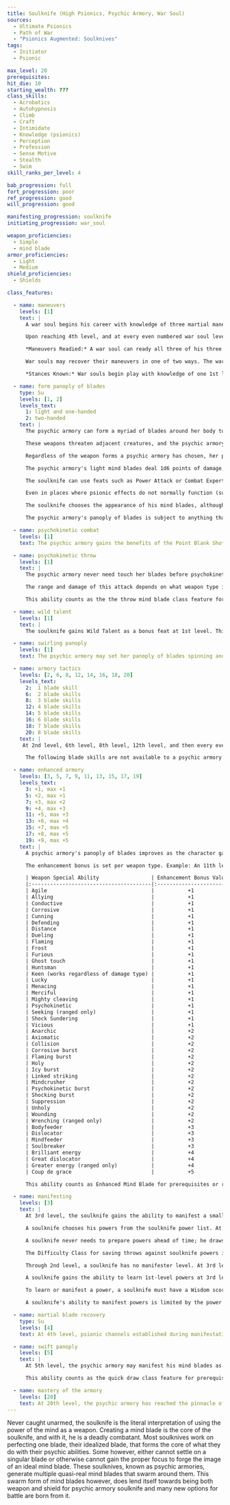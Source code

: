 ```yaml
---
title: Soulknife (High Psionics, Psychic Armory, War Soul)
sources:
  - Ultimate Psionics
  - Path of War
  - "Psionics Augmented: Soulknives"
tags:
  - Initiator
  - Psionic

max_level: 20
prerequisites:
hit_die: 10
starting_wealth: ???
class_skills:
  - Acrobatics
  - Autohypnosis
  - Climb
  - Craft
  - Intimidate
  - Knowledge (psionics)
  - Perception
  - Profession
  - Sense Motive
  - Stealth
  - Swim
skill_ranks_per_level: 4

bab_progression: full
fort_progression: poor
ref_progression: good
will_progression: good

manifesting_progression: soulknife
initiating_progression: war_soul

weapon_proficiencies:
  - Simple
  - mind blade
armor_proficiencies:
  - Light
  - Medium
shield_proficiencies:
  - Shields

class_features:

  - name: maneuvers
    levels: [1]
    text: |
      A war soul begins his career with knowledge of three martial maneuvers. The disciplines available to him are Broken Blade, Sleeping Goddess, Solar Wind, Thrashing Dragon, and Veiled Moon. Once he knows a maneuver, he must ready it before he can use it (see Maneuvers Readied, below). A maneuver usable by a war soul is considered an extraordinary ability unless otherwise noted in its description. His maneuvers are not affected by spell resistance, and he does not provoke attacks of opportunity when he initiates one. He learns additional maneuvers at higher levels, as shown on Table: Soulknife. The war soul must meet a maneuver's prerequisite to learn it.

      Upon reaching 4th level, and at every even numbered war soul level after that, he can choose to learn a new maneuver in place of one he already knows. In effect, the war soul loses the old maneuver in exchange for the new one. The war soul need not replace the old maneuver with a maneuver of the same level. He can choose a new maneuver of any level he likes, as long as he observes his restriction on the highest-level maneuvers he knows. The war soul can swap only a single maneuver at any given level. A war soul's primary initiator attribute is Wisdom, and each war soul level is counted as a full initiator level.

      *Maneuvers Readied:* A war soul can ready all three of his three starting maneuvers, but as he advances in level and learns more maneuvers, he must choose which maneuvers to ready. He readies his maneuvers by meditating over his mind blade for 10 minutes. The maneuvers he chooses remain readied until he decides to repeat this again and change them. War souls do not need to sleep or be well rested to ready their maneuvers; any time he spends 10 minutes in meditation, he can change his readied maneuvers. He begins an encounter with all readied maneuvers unexpended, regardless of how many times he may have already used them since he chose them. When the war soul initiates a maneuver, he expends it for the current encounter, so each of his readied maneuvers can be used once per encounter (until they are recovered, see below).

      War souls may recover their maneuvers in one of two ways. The war soul may concentrate on his mind blade to recover an expended maneuver from its psychic projection as a standard action and recover one maneuver. Alternately, he may flood his psychic being with martial knowledge by expending his psionic focus to recover a number of expended maneuvers equal to his Wisdom modifier (minimum of two) as a full round action. While recovering maneuvers, the war soul's mental state makes him react violently to those who would attack him. When attacked, he may make an immediate counter-attack against his attacker at his full base attack bonus; he may only make one counter-attack against a given enemy per round, and he may make no more counter- attacks then his 1 + his Wisdom modifier per round.

      *Stances Known:* War souls begin play with knowledge of one 1st level stance from any discipline open to them. At the indicated levels (see class table), the war soul selects an additional new stance. Unlike maneuvers, stances are not expended and he does not have to ready them. All the stances he knows are available to him at all times, and he can change the stance he is currently using as a swift action. A stance is an extraordinary ability unless otherwise stated in the stance description. Unlike with maneuvers, the war soul cannot learn a new stance at higher levels in place of one he already knows.

  - name: form panoply of blades
    type: Su
    levels: [1, 2]
    levels_text:
      1: light and one-handed
      2: two-handed
    text: |
      The psychic armory can form a myriad of blades around her body to encircle her loosely, orbiting over and around her in shiftless patterns. These weapons are of all manner of shapes, large and small, and they glimmer in and out existence as used or if ignored for too long. These weapons are the psychic armory's mind blades, and while cosmetically they can look however they are imagined, they all function the same based on their weapon type. The psychic armory forms a number of weapons equal to 1 + her Wisdom modifier (minimum of 1) of light and one-handed mind blades as a move action. At 2nd level, she adds 1 + her Wisdom modifier two-handed mind blades to her panoply of blades. These weapons are quasi-real and may not be used to attack directly in melee. Instead, the psychic armory directs them telekinetically, hurling them with the use of her psychokinetic throw ability. Once thrown or used to attack, the weapon dissipates after coming into contact with a creature or object. The panoply of blades replenishes at the start of the psychic armory's next turn. These mind blades form around the psychic armory and occupy her space.

      These weapons threaten adjacent creatures, and the psychic armory may make attacks of opportunity as a ranged attack against targets within 5 feet should an attack be provoked. Ranged attacks made within melee reach of an enemy when using her panoply of blades never provoke attacks of opportunity. The concentration required to manifest the panoply of blades means the psychic armory cannot use other weapons, natural attacks or off-hand attacks while using Psychokinetic Throw but she may use a shield to defend herself.

      Regardless of the weapon forms a psychic armory has chosen, her panoply of blades does not have a set damage type per weapon type. When shaping her panoply of blades and assigning abilities to it, the psychic armory chooses whether the weapon type (light, one-handed, or two-handed) will deal bludgeoning, piercing, or slashing damage. The psychic armory may change the damage type of an existing weapon group (light, one handed or two handed) in her panoply of blades, or may summon a new panoply of blades with different damage types, as a full-round action. Otherwise, the panoply of blades retains the last damage type configuration chosen every time it is summoned. If the psychic armory chooses to reshape the weapons within her panoply, it requires a full-round action to do so per weapon type she chooses to reshape. She may also re-assign the type of damage dealt as part of reshaping her panoply of blades if she so chooses. A psychic armory can reassign the special ability or abilities she has added to her panoply of blades from her [enhanced armory](#enhanced-armory) class feature. To do so, she must spend 8 hours in concentration. These cannot be the normal 8 hours used for rest, even if the psychic armory does not require sleep. After that period, the panoply of blades materializes with the new ability or abilities selected by the psychic armory.

      The psychic armory's light mind blades deal 1d6 points of damage, the one-handed mind blades deals 1d8 points of damage, and the two-handed mind blades deals 2d6 points of damage. All damages are based on a Medium-sized creature wielding Medium-sized weapons; adjust the weapon damage as appropriate for different sized weapons. In all forms, each mind blade has a critical range of 19-20/x2. A soulknife with powerful build or any similar ability forms appropriately-sized mind blades dealing the size-appropriate amount of damage. A mind blade is considered a magic weapon for the purpose of overcoming damage reduction and is considered a masterwork weapon.

      The soulknife can use feats such as Power Attack or Combat Expertise in conjunction with a mind blade just as if it were a normal weapon. He can also choose "mind blade" for feats requiring a specific weapon choice, such as Weapon Focus and Improved Critical. Powers or spells that upgrade weapons can be used on a mind blade. The soulknife can use feats such as Weapon Finesse that work on light weapons with his mind blade, but such feats only work on mind blades in a light weapon form.

      Even in places where psionic effects do not normally function (such as within a null psionics field), a soulknife can attempt to sustain his mind blades by making a DC 20 Will save. On a successful save, the soulknife maintains his mind blades for a number of rounds equal to his class level before he needs to check again, although the mind blades are treated for all purposes as non-magical, masterwork weapons while in a place where psionic effects do not normally function. On an unsuccessful attempt, the mind blades vanish. As a move action on his turn, the soulknife can attempt a new Will save to rematerialize his mind blades while he remains within the psionics-negating effect. He gains a bonus on Will saves made to maintain or form his mind blades equal to the total enhancement bonus of his mind blades.

      The soulknife chooses the appearance of his mind blades, although the shapes must reflect the selections the soulknife has chosen: a bludgeoning mind blade would be blunt, slashing would have an edge, etc.

      The psychic armory's panoply of blades is subject to anything that would affect a mind blade, except crystal hilts. When using the psychic strike class feature, the psychic armory may charge a number of weapons from her panoply of blades of her choice. The panoply of blades may take enhancements as if it were both a melee and a ranged weapon. This ability counts as the shape mind blade and form mind blade class features for prerequisites or requirements.

  - name: psychokinetic combat
    levels: [1]
    text: The psychic armory gains the benefits of the Point Blank Shot and Precise Shot feats when using her panoply of blades. This class feature counts as those feats for the purposes of requirements and prerequisites.

  - name: psychokinetic throw
    levels: [1]
    text: |
      The psychic armory never need touch her blades before psychokinetically hurling them at a target and may make iterative attacks as her base attack bonus allows. As the attack is directed mentally, the psychic armory makes the ranged attack using her Wisdom modifier instead of her Dexterity modifier to determine her ranged attack bonus with her panoply of blades. She adds her Wisdom modifier to damage in place of her Strength. Due to the purely mental nature of how these attacks are made, the psychic armory cannot use Psychokinetic Throw to make off-hand attacks (such as when fighting with two weapons). Feats that modify ranged attacks specifically (such as Deadly Aim and Rapid Shot) function normally for use with the psychic armory's panoply of blades.

      The range and damage of this attack depends on what weapon type is used (light weapons have a range increment of 20 feet and one-handed weapons have a range increment of 15 feet). At 2nd level, the psychic armor gains the Two-Handed Throw blade skill for use with this class feature, allowing the psychic armory to use psychokinetic throw ability with two-handed members of her panoply of blades with a range increment of 10 feet. A psychic armory's panoply of blades has a maximum range of five range increments.

      This ability counts as the the throw mind blade class feature for prerequisites or requirements.

  - name: wild talent
    levels: [1]
    text: |
      The soulknife gains Wild Talent as a bonus feat at 1st level. This provides his with the psionic power necessary to manifest his mind blades. A character who is already psionic instead gains the Psionic Talent feat.

  - name: swirling panoply
    levels: [1]
    text: The psychic armory may set her panoply of blades spinning and may expend her psionic focus to cause them to explode out around her or at a designated point within medium range (100 feet + 10 feet per psychic armory level) as a standard action. This effect creates a 20-foot-radius explosion of cutting blades that inflicts 1d6 points of slashing and piercing damage per psychic armory level, plus the enhancement bonus of the psychic armory's panoply of blades to all targets within the blast radius. A successful Reflex save (DC 10 + 1/2 the psychic armory's class level + the psychic armory's Wisdom modifier) will halve this damage. This attack is subject to damage reduction as normal. This uses all of her blades for the round and they return to her panoply the following round. If the psychic armory possesses an energy-based blade skill (such as Fire Blade), she may choose to have her swirling panoply deal half its damage as energy damage of the same type as the energy based blade skill of her choice.

  - name: armory tactics
    levels: [2, 6, 8, 12, 14, 16, 18, 20]
    levels_text:
      2:  1 blade skill
      6:  2 blade skills
      8:  3 blade skills
      12: 4 blade skills
      14: 5 blade skills
      16: 6 blade skills
      18: 7 blade skills
      20: 8 blade skills
    text: |
     At 2nd level, 6th level, 8th level, 12th level, and then every even soulknife level thereafter, a soulknife may choose one [blade skill](/blade-skills/) to add to his repertoire. Some blade skills have prerequisites that must be met before they can be chosen. All blade skills may only be chosen once and require the soulknife to be using his mind blade unless otherwise stated in the skill's description.

      The following blade skills are not available to a psychic armory: Alter Blade, Deceptive Blade, Discipline Blade Shapes, Emulate Melee Weapon, Emulate Ranged Weapon, Enhanced Range, Focused Offense, Interrupting Throw, Mindflayer, Telekinetic Blade, and Telekinetic Bolt. Fluid Form and Improved Fluid Form adjust the functions of the panoply of blades as it would with a normal mind blade. Shields formed from the psychic armory are in the panoply but operate normally, defending the player (these shields do not occupy the character's hands). If the Mind Daggers blade skill is selected, these are added to her panoply of blades and she summons 1 + her Wisdom modifier in floating daggers within her panoply.

  - name: enhanced armory
    levels: [3, 5, 7, 9, 11, 13, 15, 17, 19]
    levels_text:
      3: +1, max +1
      5: +2, max +1
      7: +3, max +2
      9: +4, max +3
      11: +5, max +3
      13: +6, max +4
      15: +7, max +5
      17: +8, max +5
      19: +9, max +5
    text: |    
      A psychic armory's panoply of blades improves as the character gains higher levels. At 3rd level and every odd level thereafter, the mind blades gain a cumulative +1 enhancement bonus that he may spend on an actual enhancement bonus or on weapon special abilities. A soulknife's level determines his maximum enhancement bonus (see the table below). The soulknife may (and must, when his total enhancement is higher than his maximum bonus) apply any special ability from the table below instead of an enhancement bonus, as long as he meets the level requirements. A soulknife can choose any combination of weapon special abilities and/or enhancement bonus that does not exceed the total allowed by the soulknife's level, but he must assign at least a +1 enhancement bonus before assigning any special abilities.

      The enhancement bonus is set per weapon type. Example: An 11th level psychic armory with a +5 enhancement bonus could have her light weapons be +3 keen flaming mind blades, her one-handed weapons could be +2 keen impact mind blades, and her two-handed weapons could be +3 icy burst mind blades. The blade skills Fluid Form and Improved Fluid form may be used to change one or all of types of mind blades in the psychic armory.

      | Weapon Special Ability                 | Enhancement Bonus Value | Required Level |
      |:---------------------------------------|:-----------------------:|:--------------:|
      | Agile                                  |           +1            |       5        |
      | Allying                                |           +1            |       5        |
      | Conductive                             |           +1            |       5        |
      | Corrosive                              |           +1            |       5        |
      | Cunning                                |           +1            |       5        |
      | Defending                              |           +1            |       5        |
      | Distance                               |           +1            |       5        |
      | Dueling                                |           +1            |       5        |
      | Flaming                                |           +1            |       5        |
      | Frost                                  |           +1            |       5        |
      | Furious                                |           +1            |       5        |
      | Ghost touch                            |           +1            |       5        |
      | Huntsman                               |           +1            |       5        |
      | Keen (works regardless of damage type) |           +1            |       5        |
      | Lucky                                  |           +1            |       5        |
      | Menacing                               |           +1            |       5        |
      | Merciful                               |           +1            |       5        |
      | Mighty cleaving                        |           +1            |       5        |
      | Psychokinetic                          |           +1            |       5        |
      | Seeking (ranged only)                  |           +1            |       5        |
      | Shock Sundering                        |           +1            |       5        |
      | Vicious                                |           +1            |       5        |
      | Anarchic                               |           +2            |       7        |
      | Axiomatic                              |           +2            |       7        |
      | Collision                              |           +2            |       7        |
      | Corrosive burst                        |           +2            |       7        |
      | Flaming burst                          |           +2            |       7        |
      | Holy                                   |           +2            |       7        |
      | Icy burst                              |           +2            |       7        |
      | Linked striking                        |           +2            |       7        |
      | Mindcrusher                            |           +2            |       7        |
      | Psychokinetic burst                    |           +2            |       7        |
      | Shocking burst                         |           +2            |       7        |
      | Suppression                            |           +2            |       7        |
      | Unholy                                 |           +2            |       7        |
      | Wounding                               |           +2            |       7        |
      | Wrenching (ranged only)                |           +2            |       7        |
      | Bodyfeeder                             |           +3            |       9        |
      | Dislocator                             |           +3            |       9        |
      | Mindfeeder                             |           +3            |       9        |
      | Soulbreaker                            |           +3            |       9        |
      | Brilliant energy                       |           +4            |       12       |
      | Great dislocator                       |           +4            |       12       |
      | Greater energy (ranged only)           |           +4            |       12       |
      | Coup de grace                          |           +5            |       15       |

      This ability counts as Enhanced Mind Blade for prerequisites or requirements (see blade skills for restrictions).

  - name: manifesting
    levels: [3]
    text: |
      At 3rd level, the soulknife gains the ability to manifest a small number of psionic powers, which are drawn from the soulknife power list.

      A soulknife chooses his powers from the soulknife power list. At 3rd level, a soulknife knows one soulknife power of your choice. He learns new powers as indicated on Table: The Soulknife. Asoulknife can manifest any power that has a power point cost equal to or lower than his manifester level. The total number of powers a soulknife can manifest per day is limited only by his daily power points.

      A soulknife never needs to prepare powers ahead of time; he draws them from his mind when needed. When a soulknife recovers his daily power points after resting, he may choose to rotate one or more powers he knows for new ones. These powers must always be chosen from the soulknife power list, and the maximum number of powers the soulknife may know at any one time in this fashion is listed on Table: The Gifted Blade. If a soulknife learns a power through other means, such as the Expanded Knowledge feat, the Mental Power blade skill, or psychic chirurgery, this power is known in addition to his normal powers. He may never exchange it for another power from the soulknife list when he chooses his powers known, and it doesn't count against his limit of powers known at any one time.

      The Difficulty Class for saving throws against soulknife powers is 10 + the power's level + the soulknife's Wisdom modifier.

      Through 2nd level, a soulknife has no manifester level. At 3rd level and higher, a soulknife's manifester level is equal to his soulknife level --2.

      A soulknife gains the ability to learn 1st-level powers at 3rd level. Every four levels thereafter (7th, 11th, etc), a soulknife gains the ability to master more complex powers, up to 4th level powers at level 15.

      To learn or manifest a power, a soulknife must have a Wisdom score of at least 10 + the power's level.

      A soulknife's ability to manifest powers is limited by the power points he has available. His base daily allotment of power points is given on Table: Soulknife. In addition, he receives bonus power points per day if he has a high Wisdom score. His race may also provide bonus power points per day, as may certain feats and items. If a soulknife has power points from a different class, those points are pooled together and usable to manifest powers from either class.

  - name: martial blade recovery
    type: Su
    levels: [4]
    text: At 4th level, psionic channels established during manifestation of a mind blade may allow reclamation of bursts of foreign psychic energy caused by the defeat of an opponent. These bursts of energy can be used to invigorate the mind of the war soul and restore his resolve and skill. If the war soul reduces a living opponent (possessing 1⁄2 HD or more and an Intelligence score of 3 or higher) to 0 hit points or less, as a swift action the character may recover either a single expended maneuver or his psionic focus. The war soul must be using a mind blade to recover maneuvers in this fashion.

  - name: swift panoply
    levels: [5]
    text: |
      At 5th level, the psychic armory may manifest his mind blades as a swift action.

      This ability counts as the quick draw class feature for prerequisites or requirements.

  - name: mastery of the armory
    levels: [20]
    text: At 20th level, the psychic armory has reached the pinnacle of her art and her connection to her library of blades is so strong it cannot be severed. She no longer requires a Will save to maintain her panoply of blades in a null psionics field, although it still loses any enhancement bonus and special abilities.
---
```


Never caught unarmed, the soulknife is the literal interpretation of using the power of the mind as a weapon. Creating a mind blade is the core of the soulknife, and with it, he is a deadly combatant. Most soulknives work on perfecting one blade, their idealized blade, that forms the core of what they do with their psychic abilities. Some however, either cannot settle on a singular blade or otherwise cannot gain the proper focus to forge the image of an ideal mind blade. These soulknives, known as psychic armories, generate multiple quasi-real mind blades that swarm around them. This swarm form of mind blades however, does lend itself towards being both weapon and shield for psychic armory soulknife and many new options for battle are born from it.
